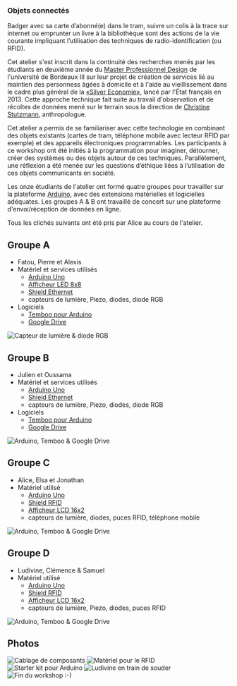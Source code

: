 ### Objets connectés
Badger avec sa carte d’abonné(e) dans le tram, suivre un colis à la trace sur internet ou emprunter un livre à la bibliothèque sont des actions de la vie courante impliquant l’utilisation des techniques de radio-identification (ou RFID).

Cet atelier s'est inscrit dans la continuité des recherches menés par les étudiants en deuxième année du [Master Professionnel Design](http://www.u-bordeaux-montaigne.fr/fr/formations/offre_de_formation/master-XB/arts-lettres-langues-ALL/master-professionnel-design-innovation-technologie-arts-program-mag-21.html#presentation) de l'université de Bordeaux III sur leur projet de création de services lié au maintien des personness âgées à domicile et à l'aide au vieillissement dans le cadre plus général de la [«Silver Economie»](http://www.social-sante.gouv.fr/espaces,770/personnes-agees-autonomie,776/dossiers,758/silver-economie,2432/), lancé par l'État français en 2013.
Cette approche technique fait suite au travail d'observation et de récoltes de données mené sur le terrain sous la direction de [Christine Stutzmann](http://metamorphose-conseils.com/author/christinestutzmann/), anthropologue.

Cet atelier a permis de se familiariser avec cette technologie en combinant des objets existants (cartes de tram, téléphone mobile avec lecteur RFID par exemple) et des appareils électroniques programmables. Les participants à ce workshop ont été initiés à la programmation pour imaginer, détourner, créer des systèmes ou des objets autour de ces techniques. Parallèlement, une réflexion a été menée sur les questions d’éthique liées à l’utilisation de ces objets communicants en société.

Les onze étudiants de l'atelier ont formé quatre groupes pour travailler sur la plateforme [Arduino](http://www.arduino.cc), avec des extensions matérielles et logicielles adéquates. Les groupes A & B ont travaillé de concert sur une plateforme d'envoi/réception de données en ligne.

Tous les clichés suivants ont été pris par Alice au cours de l'atelier.

## Groupe A
* Fatou, Pierre et Alexis
* Matériel et services utilisés
  * [Arduino Uno](http://www.adafruit.com/product/50)
  * [Afficheur LED 8x8](http://www.adafruit.com/products/959)
  * [Shield Ethernet](http://www.adafruit.com/product/201)
  * capteurs de lumière, Piezo, diodes, diode RGB
* Logiciels
  * [Temboo pour Arduino](https://temboo.com/arduino/others/)
  * [Google Drive](https://www.google.com/drive/)

![Capteur de lumière & diode RGB](http://v3ga.github.io/Images/Objets-connectes/09_GroupeA_01.JPG)  

## Groupe B
* Julien et Oussama
* Matériel et services utilisés
  * [Arduino Uno](http://www.adafruit.com/product/50)
  * [Shield Ethernet](http://www.adafruit.com/product/201)
  * capteurs de lumière, Piezo, diodes, diode RGB
* Logiciels
  * [Temboo pour Arduino](https://temboo.com/arduino/others/)
  * [Google Drive](https://www.google.com/drive/)

![Arduino, Temboo & Google Drive](http://v3ga.github.io/Images/Objets-connectes/07_GroupeB_01.JPG)  

## Groupe C
* Alice, Elsa et Jonathan
* Matériel utilisé
  * [Arduino Uno](http://www.adafruit.com/product/50)
  * [Shield RFID](http://www.adafruit.com/product/789)
  * [Afficheur LCD 16x2](http://arduino.cc/documents/datasheets/LCD-WH1602B-TMI.pdf)
  * capteurs de lumière, diodes, puces RFID, téléphone mobile

![Arduino, Temboo & Google Drive](http://v3ga.github.io/Images/Objets-connectes/06_GroupeC_02.JPG)  


## Groupe D
* Ludivine, Clémence & Samuel
* Matériel utilisé
  * [Arduino Uno](http://www.adafruit.com/product/50)
  * [Shield RFID](http://www.adafruit.com/product/789)
  * [Afficheur LCD 16x2](http://arduino.cc/documents/datasheets/LCD-WH1602B-TMI.pdf)
  * capteurs de lumière, Piezo, diodes, puces RFID

![Arduino, Temboo & Google Drive](http://v3ga.github.io/Images/Objets-connectes/07_GroupeB_01.JPG)  

## Photos
![Cablage de composants](http://v3ga.github.io/Images/Objets-connectes/02_Arduino_cablage.JPG)
![Matériel pour le RFID](http://v3ga.github.io/Images/Objets-connectes/01_Arduino_RFID_shield_breadboard_tags.JPG)
![Starter kit pour Arduino](http://v3ga.github.io/Images/Objets-connectes/03_Arduino_starter_kit.JPG)
![Ludivine en train de souder](http://v3ga.github.io/Images/Objets-connectes/08_Ludivine_soude.JPG)  
![Fin du workshop :-)](http://v3ga.github.io/Images/Objets-connectes/04_Julien_Paon.JPG)  



